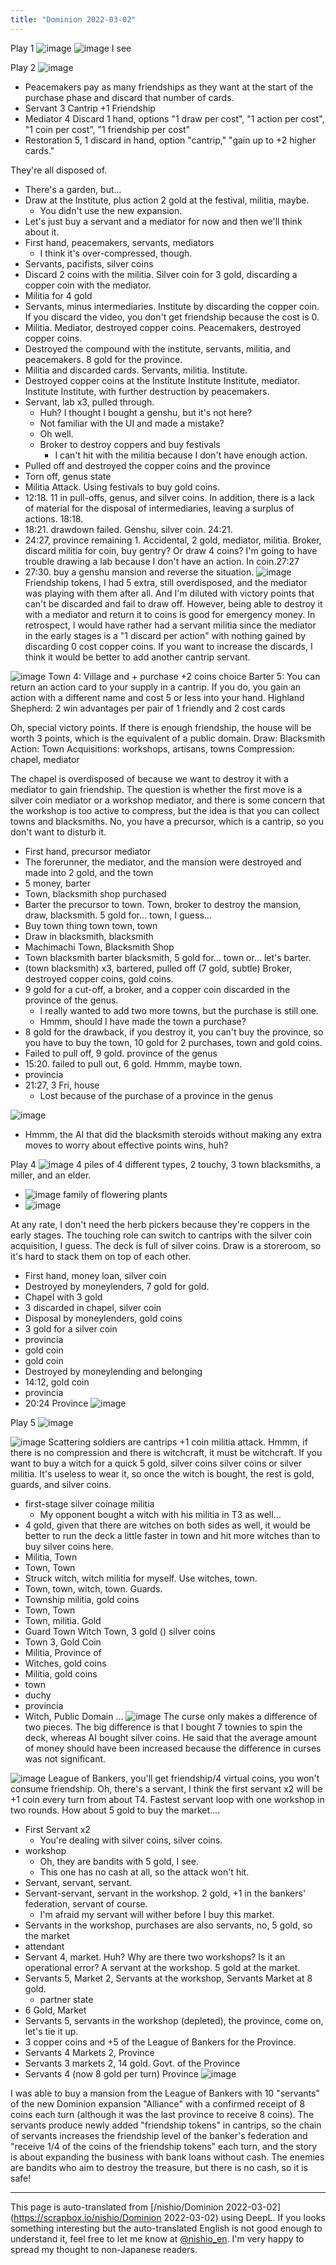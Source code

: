 ```yaml
---
title: "Dominion 2022-03-02"
---
```


Play 1
![image](https://gyazo.com/f07efc5a69b08c15b9b1fa11cd659126/thumb/1000)
![image](https://gyazo.com/ca2e74eb2e4854d46dbec9a0c21f8343/thumb/1000)
I see

Play 2
![image](https://gyazo.com/c3a730071a32891e141f19e1f7ea8070/thumb/1000)
- Peacemakers pay as many friendships as they want at the start of the purchase phase and discard that number of cards.
- Servant 3 Cantrip +1 Friendship
- Mediator 4 Discard 1 hand, options "1 draw per cost", "1 action per cost", "1 coin per cost", "1 friendship per cost"
- Restoration 5, 1 discard in hand, option "cantrip," "gain up to +2 higher cards."

They're all disposed of.
- There's a garden, but...
- Draw at the Institute, plus action 2 gold at the festival, militia, maybe.
    - You didn't use the new expansion.
- Let's just buy a servant and a mediator for now and then we'll think about it.
- First hand, peacemakers, servants, mediators
    - I think it's over-compressed, though.
- Servants, pacifists, silver coins
- Discard 2 coins with the militia. Silver coin for 3 gold, discarding a copper coin with the mediator.
- Militia for 4 gold
- Servants, minus intermediaries. Institute by discarding the copper coin. If you discard the video, you don't get friendship because the cost is 0.
- Militia. Mediator, destroyed copper coins. Peacemakers, destroyed copper coins.
- Destroyed the compound with the institute, servants, militia, and peacemakers. 8 gold for the province.
- Militia and discarded cards. Servants, militia. Institute.
- Destroyed copper coins at the Institute Institute Institute, mediator. Institute Institute, with further destruction by peacemakers.
- Servant, lab x3, pulled through.
    - Huh? I thought I bought a genshu, but it's not here?
    - Not familiar with the UI and made a mistake?
    - Oh well.
    - Broker to destroy coppers and buy festivals
        - I can't hit with the militia because I don't have enough action.
- Pulled off and destroyed the copper coins and the province
- Torn off, genus state
- Militia Attack. Using festivals to buy gold coins.
- 12:18. 11 in pull-offs, genus, and silver coins. In addition, there is a lack of material for the disposal of intermediaries, leaving a surplus of actions. 18:18.
- 18:21. drawdown failed. Genshu, silver coin. 24:21.
- 24:27, province remaining 1. Accidental, 2 gold, mediator, militia. Broker, discard militia for coin, buy gentry? Or draw 4 coins? I'm going to have trouble drawing a lab because I don't have an action. In coin.27:27
- 27:30. buy a genshu mansion and reverse the situation.
![image](https://gyazo.com/6931aaf1473027f3072f91a45746be9c/thumb/1000)
Friendship tokens, I had 5 extra, still overdisposed, and the mediator was playing with them after all. And I'm diluted with victory points that can't be discarded and fail to draw off.
However, being able to destroy it with a mediator and return it to coins is good for emergency money.
In retrospect, I would have rather had a servant militia since the mediator in the early stages is a "1 discard per action" with nothing gained by discarding 0 cost copper coins. If you want to increase the discards, I think it would be better to add another cantrip servant.

![image](https://gyazo.com/595a14e2092c881b006a61176d5ae95f/thumb/1000)
Town 4: Village and + purchase +2 coins choice
Barter 5: You can return an action card to your supply in a cantrip. If you do, you gain an action with a different name and cost 5 or less into your hand.
Highland Shepherd: 2 win advantages per pair of 1 friendly and 2 cost cards

Oh, special victory points. If there is enough friendship, the house will be worth 3 points, which is the equivalent of a public domain.
Draw: Blacksmith
Action: Town
Acquisitions: workshops, artisans, towns
Compression: chapel, mediator

The chapel is overdisposed of because we want to destroy it with a mediator to gain friendship. The question is whether the first move is a silver coin mediator or a workshop mediator, and there is some concern that the workshop is too active to compress, but the idea is that you can collect towns and blacksmiths. No, you have a precursor, which is a cantrip, so you don't want to disturb it.
- First hand, precursor mediator
- The forerunner, the mediator, and the mansion were destroyed and made into 2 gold, and the town
- 5 money, barter
- Town, blacksmith shop purchased
- Barter the precursor to town. Town, broker to destroy the mansion, draw, blacksmith. 5 gold for... town, I guess...
- Buy town thing town town, town
- Draw in blacksmith, blacksmith
- Machimachi Town, Blacksmith Shop
- Town blacksmith barter blacksmith, 5 gold for... town or... let's barter.
- (town blacksmith) x3, bartered, pulled off (7 gold, subtle) Broker, destroyed copper coins, gold coins.
- 9 gold for a cut-off, a broker, and a copper coin discarded in the province of the genus.
    - I really wanted to add two more towns, but the purchase is still one.
    - Hmmm, should I have made the town a purchase?
- 8 gold for the drawback, if you destroy it, you can't buy the province, so you have to buy the town, 10 gold for 2 purchases, town and gold coins.
- Failed to pull off, 9 gold. province of the genus
- 15:20. failed to pull out, 6 gold. Hmmm, maybe town.
- provincia
- 21:27, 3 Fri, house
    - Lost because of the purchase of a province in the genus

![image](https://gyazo.com/a5bbf45de5888c5b8364ac9f79148c3f/thumb/1000)
- Hmmm, the AI that did the blacksmith steroids without making any extra moves to worry about effective points wins, huh?

Play 4
![image](https://gyazo.com/7bf44124d984970d008f883325cf16db/thumb/1000)
4 piles of 4 different types, 2 touchy, 3 town blacksmiths, a miller, and an elder.
- ![image](https://gyazo.com/25dce066468e4861acce891c34c87ae7/thumb/1000)
family of flowering plants
- ![image](https://gyazo.com/604d49e31953abfbefad44ab38701a74/thumb/1000)

At any rate, I don't need the herb pickers because they're coppers in the early stages.
The touching role can switch to cantrips with the silver coin acquisition, I guess. The deck is full of silver coins. Draw is a storeroom, so it's hard to stack them on top of each other.
- First hand, money loan, silver coin
- Destroyed by moneylenders, 7 gold for gold.
- Chapel with 3 gold
- 3 discarded in chapel, silver coin
- Disposal by moneylenders, gold coins
- 3 gold for a silver coin
- provincia
- gold coin
- gold coin
- Destroyed by moneylending and belonging
- 14:12, gold coin
- provincia
- 20:24 Province
![image](https://gyazo.com/bc206cbf931d215d364d0bf8d9861a2c/thumb/1000)

Play 5
![image](https://gyazo.com/7d5c7e42aacd6e3a50f957102626ca5b/thumb/1000)

![image](https://gyazo.com/7131cda24f52d4a3d44efc85eccb63ac/thumb/1000)
Scattering soldiers are cantrips +1 coin militia attack.
Hmmm, if there is no compression and there is witchcraft, it must be witchcraft.
If you want to buy a witch for a quick 5 gold, silver coins silver coins or silver militia.
It's useless to wear it, so once the witch is bought, the rest is gold, guards, and silver coins.
- first-stage silver coinage militia
    - My opponent bought a witch with his militia in T3 as well...
- 4 gold, given that there are witches on both sides as well, it would be better to run the deck a little faster in town and hit more witches than to buy silver coins here.
- Militia, Town
- Town, Town
- Struck witch, witch militia for myself. Use witches, town.
- Town, town, witch, town. Guards.
- Township militia, gold coins
- Town, Town
- Town, militia. Gold
- Guard Town Witch Town, 3 gold () silver coins
- Town 3, Gold Coin
- Militia, Province of
- Witches, gold coins
- Militia, gold coins
- town
- duchy
- provincia
- Witch, Public Domain
…
![image](https://gyazo.com/8491fd0bd5df5bcd8736e2adc273eb8d/thumb/1000)
The curse only makes a difference of two pieces.
The big difference is that I bought 7 townies to spin the deck, whereas AI bought silver coins.
He said that the average amount of money should have been increased because the difference in curses was not significant.

![image](https://gyazo.com/8dd1ad6e29fcf307f95ac251e60024df/thumb/1000)
League of Bankers, you'll get friendship/4 virtual coins, you won't consume friendship.
Oh, there's a servant, I think the first servant x2 will be +1 coin every turn from about T4.
Fastest servant loop with one workshop in two rounds.
How about 5 gold to buy the market....
- First Servant x2
    - You're dealing with silver coins, silver coins.
- workshop
    - Oh, they are bandits with 5 gold, I see.
    - This one has no cash at all, so the attack won't hit.
- Servant, servant, servant.
- Servant-servant, servant in the workshop. 2 gold, +1 in the bankers' federation, servant of course.
    - I'm afraid my servant will wither before I buy this market.
- Servants in the workshop, purchases are also servants, no, 5 gold, so the market
- attendant
- Servant 4, market. Huh? Why are there two workshops? Is it an operational error? A servant at the workshop. 5 gold at the market.
- Servants 5, Market 2, Servants at the workshop, Servants Market at 8 gold.
    - partner state
- 6 Gold, Market
- Servants 5, servants in the workshop (depleted), the province, come on, let's tie it up.
- 3 copper coins and +5 of the League of Bankers for the Province.
- Servants 4 Markets 2, Province
- Servants 3 markets 2, 14 gold. Govt. of the Province
- Servants 4 (now 8 gold per turn) Province
![image](https://gyazo.com/a41f5c4851dc450691c07e7d2bdccd33/thumb/1000)

I was able to buy a mansion from the League of Bankers with 10 "servants" of the new Dominion expansion "Alliance" with a confirmed receipt of 8 coins each turn (although it was the last province to receive 8 coins).
The servants produce newly added "friendship tokens" in cantrips, so the chain of servants increases the friendship level of the banker's federation and "receive 1/4 of the coins of the friendship tokens" each turn, and the story is about expanding the business with bank loans without cash. The enemies are bandits who aim to destroy the treasure, but there is no cash, so it is safe!

---
This page is auto-translated from [/nishio/Dominion 2022-03-02](https://scrapbox.io/nishio/Dominion 2022-03-02) using DeepL. If you looks something interesting but the auto-translated English is not good enough to understand it, feel free to let me know at [@nishio_en](https://twitter.com/nishio_en). I'm very happy to spread my thought to non-Japanese readers.